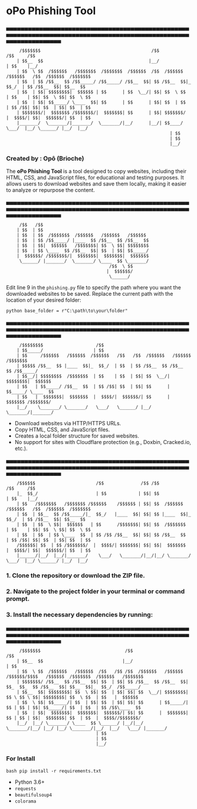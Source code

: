 # oPo Phishing Tool
▄▄▄▄▄▄▄▄▄▄▄▄▄▄▄▄▄▄▄▄▄▄▄▄▄▄▄▄▄▄▄▄▄▄▄▄▄▄▄▄▄▄▄▄▄▄▄▄▄▄▄▄▄▄▄▄▄▄▄▄▄▄▄▄▄▄▄▄▄▄▄▄▄▄▄▄▄▄▄▄▄▄▄▄▄▄▄▄▄▄▄▄▄▄▄▄▄▄▄▄▄▄▄▄▄▄▄▄▄▄▄▄▄▄▄                                    
                                        


         /$$$$$$$                                          /$$             /$$     /$$                    
        | $$__  $$                                        |__/            | $$    |__/                    
        | $$  \ $$  /$$$$$$   /$$$$$$$  /$$$$$$$  /$$$$$$  /$$  /$$$$$$  /$$$$$$   /$$  /$$$$$$  /$$$$$$$ 
        | $$  | $$ /$$__  $$ /$$_____/ /$$_____/ /$$__  $$| $$ /$$__  $$|_  $$_/  | $$ /$$__  $$| $$__  $$
        | $$  | $$| $$$$$$$$|  $$$$$$ | $$      | $$  \__/| $$| $$  \ $$  | $$    | $$| $$  \ $$| $$  \ $$
        | $$  | $$| $$_____/ \____  $$| $$      | $$      | $$| $$  | $$  | $$ /$$| $$| $$  | $$| $$  | $$
        | $$$$$$$/|  $$$$$$$ /$$$$$$$/|  $$$$$$$| $$      | $$| $$$$$$$/  |  $$$$/| $$|  $$$$$$/| $$  | $$
        |_______/  \_______/|_______/  \_______/|__/      |__/| $$____/    \___/  |__/ \______/ |__/  |__/
                                                                  | $$                                        
                                                                  | $$                                        
                                                                  |__/                                        

                                        
                                                                                   
### Created by : Opô (Brioche)
The **oPo Phishing Tool** is a tool designed to copy websites, including their HTML, CSS, and JavaScript files, for 
educational and testing purposes. It allows users to download websites and save them locally, making it easier 
to analyze or repurpose the content.

    
▄▄▄▄▄▄▄▄▄▄▄▄▄▄▄▄▄▄▄▄▄▄▄▄▄▄▄▄▄▄▄▄▄▄▄▄▄▄▄▄▄▄▄▄▄▄▄▄▄▄▄▄▄▄▄▄▄▄▄▄▄▄▄▄▄▄▄▄▄▄▄▄▄▄▄▄▄▄▄▄▄▄▄▄▄▄▄▄▄▄▄▄▄▄▄▄▄▄▄▄▄▄▄▄▄▄▄▄▄▄▄▄▄▄▄


         /$$   /$$                                        
        | $$  | $$                                        
        | $$  | $$  /$$$$$$$  /$$$$$$   /$$$$$$   /$$$$$$ 
        | $$  | $$ /$$_____/ |____  $$ /$$__  $$ /$$__  $$
        | $$  | $$|  $$$$$$   /$$$$$$$| $$  \ $$| $$$$$$$$
        | $$  | $$ \____  $$ /$$__  $$| $$  | $$| $$_____/
        |  $$$$$$/ /$$$$$$$/|  $$$$$$$|  $$$$$$$|  $$$$$$$
         \______/ |_______/  \_______/ \____  $$ \_______/
                                           /$$  \ $$          
                                          |  $$$$$$/          
                                           \______/           
                                        
                                                                                   
Edit line 9 in the `phishing.py` file to specify the path where you want the downloaded websites to be saved. Replace the current path with the location of your desired folder:

    python base_folder = r"C:\path\to\your\folder"
    
▄▄▄▄▄▄▄▄▄▄▄▄▄▄▄▄▄▄▄▄▄▄▄▄▄▄▄▄▄▄▄▄▄▄▄▄▄▄▄▄▄▄▄▄▄▄▄▄▄▄▄▄▄▄▄▄▄▄▄▄▄▄▄▄▄▄▄▄▄▄▄▄▄▄▄▄▄▄▄▄▄▄▄▄▄▄▄▄▄▄▄▄▄▄▄▄▄▄▄▄▄▄▄▄▄▄▄▄▄▄▄▄▄▄▄



         /$$$$$$$$                    /$$                                            
        | $$_____/                   | $$                                            
        | $$     /$$$$$$   /$$$$$$  /$$$$$$   /$$   /$$  /$$$$$$   /$$$$$$   /$$$$$$$
        | $$$$$ /$$__  $$ |____  $$|_  $$_/  | $$  | $$ /$$__  $$ /$$__  $$ /$$_____/
        | $$__/| $$$$$$$$  /$$$$$$$  | $$    | $$  | $$| $$  \__/| $$$$$$$$|  $$$$$$ 
        | $$   | $$_____/ /$$__  $$  | $$ /$$| $$  | $$| $$      | $$_____/ \____  $$
        | $$   |  $$$$$$$|  $$$$$$$  |  $$$$/|  $$$$$$/| $$      |  $$$$$$$ /$$$$$$$/
        |__/    \_______/ \_______/   \___/   \______/ |__/       \_______/|_______/ 

                                        
                                                                                   
- Download websites via HTTP/HTTPS URLs.
- Copy HTML, CSS, and JavaScript files.
- Creates a local folder structure for saved websites.
- No support for sites with Cloudflare protection (e.g., Doxbin, Cracked.io, etc.).

▄▄▄▄▄▄▄▄▄▄▄▄▄▄▄▄▄▄▄▄▄▄▄▄▄▄▄▄▄▄▄▄▄▄▄▄▄▄▄▄▄▄▄▄▄▄▄▄▄▄▄▄▄▄▄▄▄▄▄▄▄▄▄▄▄▄▄▄▄▄▄▄▄▄▄▄▄▄▄▄▄▄▄▄▄▄▄▄▄▄▄▄▄▄▄▄▄▄▄▄▄▄▄▄▄▄▄▄▄▄▄▄▄▄▄



        /$$$$$$                       /$$              /$$ /$$             /$$     /$$                    
        |_  $$_/                      | $$            | $$| $$            | $$    |__/                    
        | $$   /$$$$$$$   /$$$$$$$ /$$$$$$    /$$$$$$ | $$| $$  /$$$$$$  /$$$$$$   /$$  /$$$$$$  /$$$$$$$ 
        | $$  | $$__  $$ /$$_____/|_  $$_/   |____  $$| $$| $$ |____  $$|_  $$_/  | $$ /$$__  $$| $$__  $$
        | $$  | $$  \ $$|  $$$$$$   | $$      /$$$$$$$| $$| $$  /$$$$$$$  | $$    | $$| $$  \ $$| $$  \ $$
        | $$  | $$  | $$ \____  $$  | $$ /$$ /$$__  $$| $$| $$ /$$__  $$  | $$ /$$| $$| $$  | $$| $$  | $$
        /$$$$$$| $$  | $$ /$$$$$$$/  |  $$$$/| $$$$$$$| $$| $$|  $$$$$$$  |  $$$$/| $$|  $$$$$$/| $$  | $$
        |______/|__/  |__/|_______/    \___/   \_______/|__/|__/ \_______/   \___/  |__/ \______/ |__/  |__/


### 1. Clone the repository or download the ZIP file.
### 2. Navigate to the project folder in your terminal or command prompt.
### 3. Install the necessary dependencies by running:
▄▄▄▄▄▄▄▄▄▄▄▄▄▄▄▄▄▄▄▄▄▄▄▄▄▄▄▄▄▄▄▄▄▄▄▄▄▄▄▄▄▄▄▄▄▄▄▄▄▄▄▄▄▄▄▄▄▄▄▄▄▄▄▄▄▄▄▄▄▄▄▄▄▄▄▄▄▄▄▄▄▄▄▄▄▄▄▄▄▄▄▄▄▄▄▄▄▄▄▄▄▄▄▄▄▄▄▄▄▄▄▄▄▄▄

         /$$$$$$$                                /$$                                                         /$$             
        | $$__  $$                              |__/                                                        | $$             
        | $$  \ $$  /$$$$$$   /$$$$$$  /$$   /$$ /$$  /$$$$$$   /$$$$$$  /$$$$$$/$$$$   /$$$$$$  /$$$$$$$  /$$$$$$   /$$$$$$$
        | $$$$$$$/ /$$__  $$ /$$__  $$| $$  | $$| $$ /$$__  $$ /$$__  $$| $$_  $$_  $$ /$$__  $$| $$__  $$|_  $$_/  /$$_____/
        | $$__  $$| $$$$$$$$| $$  \ $$| $$  | $$| $$| $$  \__/| $$$$$$$$| $$ \ $$ \ $$| $$$$$$$$| $$  \ $$  | $$   |  $$$$$$ 
        | $$  \ $$| $$_____/| $$  | $$| $$  | $$| $$| $$      | $$_____/| $$ | $$ | $$| $$_____/| $$  | $$  | $$ /$$\____  $$
        | $$  | $$|  $$$$$$$|  $$$$$$$|  $$$$$$/| $$| $$      |  $$$$$$$| $$ | $$ | $$|  $$$$$$$| $$  | $$  |  $$$$//$$$$$$$/
        |__/  |__/ \_______/ \____  $$ \______/ |__/|__/       \_______/|__/ |__/ |__/ \_______/|__/  |__/   \___/ |_______/ 
                                      | $$                                                                                       
                                      | $$                                                                                       
                                      |__/                                                                                       

### For Install
    
    bash pip install -r requirements.txt
    
- Python 3.6+
- `requests`
- `beautifulsoup4`
- `colorama`
